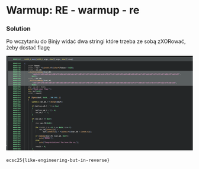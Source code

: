 # Warmup: RE - warmup - re

### Solution

Po wczytaniu do Binjy widać dwa stringi które trzeba ze sobą zXORować, żeby dostać flagę

![](../images/6f9ad0f4-c750-47d1-8fe0-fd509308403a.png)

`ecsc25{like-engineering-but-in-reverse}`